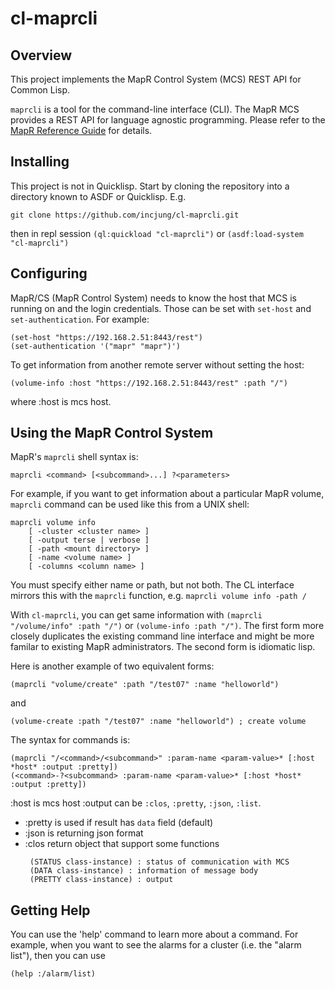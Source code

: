 # cl-maprcli

## Overview
This project implements the MapR Control System (MCS) REST API for Common Lisp.

`maprcli` is a tool for the command-line interface (CLI). The MapR MCS provides a REST API for language agnostic programming. Please refer to the [MapR Reference Guide](http://maprdocs.mapr.com/home/ReferenceGuide/maprcli-REST-API-Syntax.html) for details.

## Installing
This project is not in Quicklisp. Start by cloning the repository into a directory known to ASDF or Quicklisp. E.g.

```
git clone https://github.com/incjung/cl-maprcli.git
```
then in repl session `(ql:quickload "cl-maprcli")` or `(asdf:load-system "cl-maprcli")`

## Configuring
MapR/CS (MapR Control System) needs to know the host that MCS is
running on and the login credentials. Those can be set with `set-host` and `set-authentication`. For example:

```
(set-host "https://192.168.2.51:8443/rest")
(set-authentication '("mapr" "mapr")')
```

To get information from another remote server without setting the host:
```
(volume-info :host "https://192.168.2.51:8443/rest" :path "/")
```
where :host is mcs host.

## Using the MapR Control System
MapR's `maprcli` shell syntax is:
```
maprcli <command> [<subcommand>...] ?<parameters>
```

For example, if you want to get information about a particular MapR
volume, `maprcli` command can be used like this from a UNIX shell:

```
maprcli volume info
    [ -cluster <cluster name> ]
    [ -output terse | verbose ]
    [ -path <mount directory> ]
    [ -name <volume name> ]
    [ -columns <column name> ]
```

You must specify either name or path, but not both. The CL interface
mirrors this with the `maprcli` function, e.g. `maprcli volume info -path /`

With `cl-maprcli`, you can get same information with `(maprcli
"/volume/info" :path "/")` or `(volume-info :path "/")`. The first
form more closely duplicates the existing command line interface and
might be more familar to existing MapR administrators. The second form
is idiomatic lisp.

Here is another example of two equivalent forms:
```
(maprcli "volume/create" :path "/test07" :name "helloworld")
```
and
```
(volume-create :path "/test07" :name "helloworld") ; create volume
```

The syntax for commands is:
```
(maprcli "/<command>/<subcommand>" :param-name <param-value>* [:host *host* :output :pretty])
(<command>-?<subcommand> :param-name <param-value>* [:host *host* :output :pretty])
```
:host is mcs host 
:output can be `:clos`, `:pretty`, `:json`, `:list`.
 - :pretty is used if result has `data` field (default)
 - :json is returning json format
 - :clos return object that support some functions
    ```
     (STATUS class-instance) : status of communication with MCS
     (DATA class-instance) : information of message body
     (PRETTY class-instance) : output 
    ```

## Getting Help
You can use the 'help' command to learn more about a command. For
example, when you want to see the alarms for a cluster (i.e. the
"alarm list"), then you can use
```
(help :/alarm/list)
```
